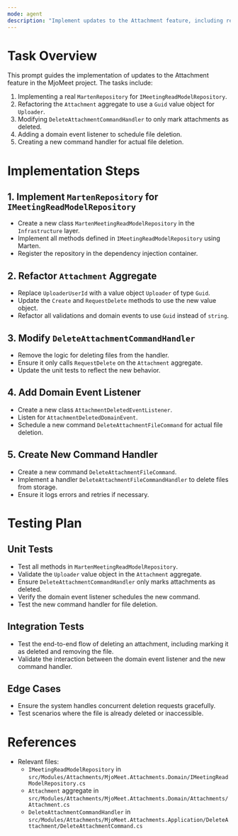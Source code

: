 ```yaml
---
mode: agent
description: "Implement updates to the Attachment feature, including repository, aggregate, and command handler changes."
---
```


# Task Overview

This prompt guides the implementation of updates to the Attachment feature in the MjoMeet project. The tasks include:

1. Implementing a real `MartenRepository` for `IMeetingReadModelRepository`.
2. Refactoring the `Attachment` aggregate to use a `Guid` value object for `Uploader`.
3. Modifying `DeleteAttachmentCommandHandler` to only mark attachments as deleted.
4. Adding a domain event listener to schedule file deletion.
5. Creating a new command handler for actual file deletion.

# Implementation Steps

## 1. Implement `MartenRepository` for `IMeetingReadModelRepository`
- Create a new class `MartenMeetingReadModelRepository` in the `Infrastructure` layer.
- Implement all methods defined in `IMeetingReadModelRepository` using Marten.
- Register the repository in the dependency injection container.

## 2. Refactor `Attachment` Aggregate
- Replace `UploaderUserId` with a value object `Uploader` of type `Guid`.
- Update the `Create` and `RequestDelete` methods to use the new value object.
- Refactor all validations and domain events to use `Guid` instead of `string`.

## 3. Modify `DeleteAttachmentCommandHandler`
- Remove the logic for deleting files from the handler.
- Ensure it only calls `RequestDelete` on the `Attachment` aggregate.
- Update the unit tests to reflect the new behavior.

## 4. Add Domain Event Listener
- Create a new class `AttachmentDeletedEventListener`.
- Listen for `AttachmentDeletedDomainEvent`.
- Schedule a new command `DeleteAttachmentFileCommand` for actual file deletion.

## 5. Create New Command Handler
- Create a new command `DeleteAttachmentFileCommand`.
- Implement a handler `DeleteAttachmentFileCommandHandler` to delete files from storage.
- Ensure it logs errors and retries if necessary.

# Testing Plan

## Unit Tests
- Test all methods in `MartenMeetingReadModelRepository`.
- Validate the `Uploader` value object in the `Attachment` aggregate.
- Ensure `DeleteAttachmentCommandHandler` only marks attachments as deleted.
- Verify the domain event listener schedules the new command.
- Test the new command handler for file deletion.

## Integration Tests
- Test the end-to-end flow of deleting an attachment, including marking it as deleted and removing the file.
- Validate the interaction between the domain event listener and the new command handler.

## Edge Cases
- Ensure the system handles concurrent deletion requests gracefully.
- Test scenarios where the file is already deleted or inaccessible.

# References

- Relevant files:
  - `IMeetingReadModelRepository` in `src/Modules/Attachments/MjoMeet.Attachments.Domain/IMeetingReadModelRepository.cs`
  - `Attachment` aggregate in `src/Modules/Attachments/MjoMeet.Attachments.Domain/Attachments/Attachment.cs`
  - `DeleteAttachmentCommandHandler` in `src/Modules/Attachments/MjoMeet.Attachments.Application/DeleteAttachment/DeleteAttachmentCommand.cs`
